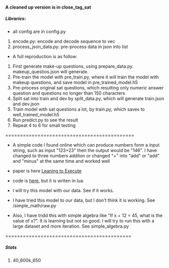 
#### A cleaned up version is in close_tag_sat

##### Libraries:
- all config are in config.py

1. encode.py: encode and decode sequence to vec
2. process_json_data.py: pre-process data in json into list

- A full reproduction is as follow:
1. First generate make-up questions, using prepare_data.py. makeup_questios.json will generate.
2. Pre-train the model with pre_train.py, where it will train the model with makeup questions, and save model in pre_trained_model.h5
3. Pre-process original sat questions, which resulting only numeric answer question and questions no longer than 150 characters
4. Split sat into train and dev by split_data.py, which will generate train.json and dev.json
5. Train model with sat questions a lot, by train.py, which saves to well_trained_model.h5
6. Run predict.py to see the result
7. Repeat 4 to 6 for small testing




============================================

- A simple code I found online which can produce numbers form a input string, such as input "123+23" then the output would be "146". I have changed to three numbers additon or changed "+" into "add" or "add" and "minus" at the same time and worked well

- paper is here [Leaning to Execute](https://arxiv.org/pdf/1410.4615.pdf)
- code is [here](https://github.com/wojciechz/learning_to_execute), but it is writen in lua.

- I will try this model with our data. See if it works.


- I have tried this model to our data, but I don't think it is working. See /simple_math/raw.py

- Also, I have tridd this with simple algebra like "If x + 12 = 45, what is the value of x?". It is learning but not so good. I will try to run this with a large dataset and more iteration. See simple_algebra.py


===========================================

##### Stats

1. 40_600k_650
